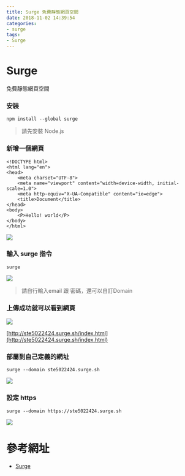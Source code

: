 ```yaml
---
title: Surge 免費靜態網頁空間
date: 2018-11-02 14:39:54
categories:
- surge
tags:
- Surge
---
```


# Surge
免費靜態網頁空間

### 安裝 

```
npm install --global surge
```
>請先安裝 Node.js

### 新增一個網頁

```
<!DOCTYPE html>
<html lang="en">
<head>
    <meta charset="UTF-8">
    <meta name="viewport" content="width=device-width, initial-scale=1.0">
    <meta http-equiv="X-UA-Compatible" content="ie=edge">
    <title>Document</title>
</head>
<body>
    <P>Hello! world</P>
</body>
</html>
```
![](https://i.imgur.com/C2AqlfU.png)

### 輸入 surge 指令

```
surge
```
![](https://i.imgur.com/nalP9TX.png)

> 請自行輸入email 跟 密碼，還可以自訂Domain
 

### 上傳成功就可以看到網頁

![](https://i.imgur.com/DLoh5KV.png)

[http://ste5022424.surge.sh/index.html](http://ste5022424.surge.sh/index.html)


### 部屬到自己定義的網址

```
surge --domain ste5022424.surge.sh
```

![](https://i.imgur.com/OFKTSrX.png)

### 設定 https

```
surge --domain https://ste5022424.surge.sh
```
![](https://i.imgur.com/SxhyGA7.png)



# 參考網址
* [Surge](https://www.minwt.com/website/server/17359.html)